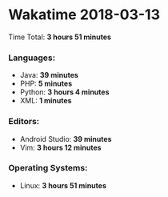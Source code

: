# Wakatime 2018-03-13

Time Total: **3 hours 51 minutes**

### Languages:
- Java: **39 minutes** 
- PHP: **5 minutes** 
- Python: **3 hours 4 minutes** 
- XML: **1 minutes** 

### Editors:
- Android Studio: **39 minutes** 
- Vim: **3 hours 12 minutes** 

### Operating Systems:
- Linux: **3 hours 51 minutes** 

